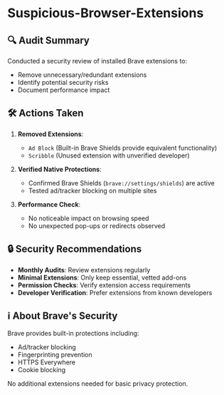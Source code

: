 # Suspicious-Browser-Extensions

## 🔍 Audit Summary
Conducted a security review of installed Brave extensions to:
- Remove unnecessary/redundant extensions
- Identify potential security risks
- Document performance impact

## 🛠️ Actions Taken
1. **Removed Extensions**:
   - `Ad Block` (Built-in Brave Shields provide equivalent functionality)
   - `Scribble` (Unused extension with unverified developer)

2. **Verified Native Protections**:
   - Confirmed Brave Shields (`brave://settings/shields`) are active
   - Tested ad/tracker blocking on multiple sites

3. **Performance Check**:
   - No noticeable impact on browsing speed
   - No unexpected pop-ups or redirects observed


## 🔒 Security Recommendations
- **Monthly Audits**: Review extensions regularly
- **Minimal Extensions**: Only keep essential, vetted add-ons
- **Permission Checks**: Verify extension access requirements
- **Developer Verification**: Prefer extensions from known developers

## ℹ️ About Brave's Security
Brave provides built-in protections including:
- Ad/tracker blocking
- Fingerprinting prevention
- HTTPS Everywhere
- Cookie blocking

No additional extensions needed for basic privacy protection.
